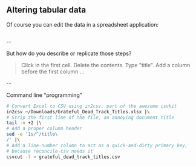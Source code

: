 ## Altering tabular data 

Of course you can edit the data in a spreadsheet application:

<img data-src="images/dead-spreadsheet.png">

--

But how do you describe or replicate those steps?

> Click in the first cell. Delete the contents. Type "title". Add a column before the first column ...

--

Command line "programming"

~~~sh
# Convert Excel to CSV using in2csv, part of the awesome csvkit
in2csv ~/Downloads/Grateful_Dead_Track_Titles.xlsx |\
# Strip the first line of the file, an annoying document title
tail -n +2 |\
# Add a proper column header
sed -e '1s/^/title\
/' |\
# Add a line-number column to act as a quick-and-dirty primary key,
# because reconcile-csv needs it
csvcut -l > grateful_dead_track_titles.csv
~~~
